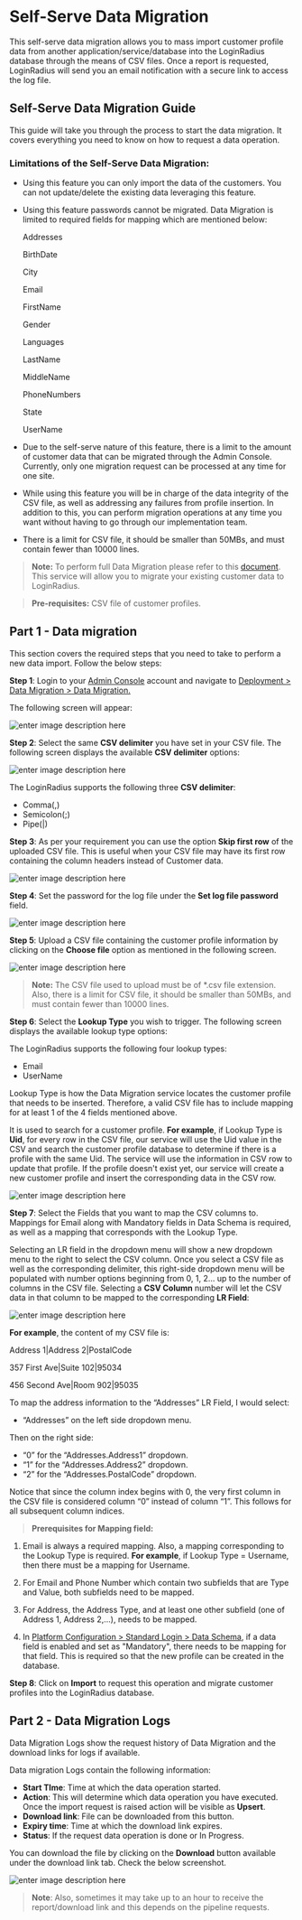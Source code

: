 # Self-Serve Data Migration

This self-serve data migration allows you to mass import customer profile data from another application/service/database into the LoginRadius database through the means of CSV files. Once a report is requested, LoginRadius will send you an email notification with a secure link to access the log file.

## Self-Serve Data Migration Guide

This guide will take you through the process to start the data migration. It covers everything you need to know on how to request a data operation.

### Limitations of the Self-Serve Data Migration:

- Using this feature you can only import the data of the customers. You can not update/delete the existing data leveraging this feature.

- Using this feature passwords cannot be migrated. Data Migration is limited to required fields for mapping which are mentioned below:

  Addresses

  BirthDate

  City

  Email

  FirstName

  Gender

  Languages

  LastName

  MiddleName

  PhoneNumbers

  State

  UserName

- Due to the self-serve nature of this feature, there is a limit to the amount of customer data that can be migrated through the Admin Console. Currently, only one migration request can be processed at any time for one site.

- While using this feature you will be in charge of the data integrity of the CSV file, as well as addressing any failures from profile insertion. In addition to this, you can perform migration operations at any time you want without having to go through our implementation team.

- There is a limit for CSV file, it should be smaller than 50MBs, and must contain fewer than 10000 lines.

> **Note:** To perform full Data Migration please refer to this [document](https://www.loginradius.com/docs/api/v2/getting-started/data-migration/#data-migration). This service will allow you to migrate your existing customer data to LoginRadius. 



> **Pre-requisites:**
> CSV file of customer profiles.

## Part 1 - Data migration

This section covers the required steps that you need to take to perform a new data import. Follow the below steps:

**Step 1**: Login to your [Admin Console](https://adminconsole.loginradius.com/) account and navigate to [Deployment > Data Migration > Data Migration.](https://adminconsole.loginradius.com/deployment/migration/data-migration)

The following screen will appear:

![enter image description here](https://apidocs.lrcontent.com/images/1_274725ec62a453596f7.23314074.png "Data Migration")

**Step 2**: Select the same **CSV delimiter** you have set in your CSV file. The following screen displays the available **CSV delimiter** options:

![enter image description here](https://apidocs.lrcontent.com/images/2_198615ec62cb145d1f2.97589822.png "CSV delimiter")

The LoginRadius supports the following three **CSV delimiter**:

- Comma(,)
- Semicolon(;)
- Pipe(|)

**Step 3**: As per your requirement you can use the option **Skip first row** of the uploaded CSV file. This is useful when your CSV file may have its first row containing the column headers instead of Customer data.

![enter image description here](https://apidocs.lrcontent.com/images/3_31635ec62d1f0d2d26.66149717.png "Skip first row")

**Step 4**: Set the password for the log file under the **Set log file password** field.

![enter image description here](https://apidocs.lrcontent.com/images/4_31965ec62db1da0d92.07640375.png "Log File Password")

**Step 5**: Upload a CSV file containing the customer profile information by clicking on the **Choose file** option as mentioned in the following screen.

![enter image description here](https://apidocs.lrcontent.com/images/5_242515ec632b0011366.59377207.png "Choose file")

> **Note:** The CSV file used to upload must be of \*.csv file extension. Also, there is a limit for CSV file, it should be smaller than 50MBs, and must contain fewer than 10000 lines.

**Step 6**: Select the **Lookup Type** you wish to trigger. The following screen displays the available lookup type options:

The LoginRadius supports the following four lookup types:

- Email
- UserName

Lookup Type is how the Data Migration service locates the customer profile that needs to be inserted. Therefore, a valid CSV file has to include mapping for at least 1 of the 4 fields mentioned above.

It is used to search for a customer profile. **For example**, if Lookup Type is **Uid**, for every row in the CSV file, our service will use the Uid value in the CSV and search the customer profile database to determine if there is a profile with the same Uid. The service will use the information in CSV row to update that profile. If the profile doesn't exist yet, our service will create a new customer profile and insert the corresponding data in the CSV row.

![enter image description here](https://apidocs.lrcontent.com/images/6_67675ec633401bd0f7.21573270.png "Lookup Type")

**Step 7**: Select the Fields that you want to map the CSV columns to. Mappings for Email along with Mandatory fields in Data Schema is required, as well as a mapping that corresponds with the Lookup Type.

Selecting an LR field in the dropdown menu will show a new dropdown menu to the right to select the CSV column. Once you select a CSV file as well as the corresponding delimiter, this right-side dropdown menu will be populated with number options beginning from 0, 1, 2… up to the number of columns in the CSV file. Selecting a **CSV Column** number will let the CSV data in that column to be mapped to the corresponding **LR Field**:

![enter image description here](https://apidocs.lrcontent.com/images/7_24275ec633cc68af32.40216881.png "Field Mapping")

**For example**, the content of my CSV file is:

Address 1|Address 2|PostalCode

357 First Ave|Suite 102|95034

456 Second Ave|Room 902|95035

To map the address information to the “Addresses” LR Field, I would select:

- “Addresses” on the left side dropdown menu.

Then on the right side:

- “0” for the “Addresses.Address1” dropdown.
- “1” for the “Addresses.Address2” dropdown.
- “2” for the “Addresses.PostalCode” dropdown.

Notice that since the column index begins with 0, the very first column in the CSV file is considered column “0” instead of column “1”. This follows for all subsequent column indices.

> **Prerequisites for Mapping field:**

1. Email is always a required mapping. Also, a mapping corresponding to the Lookup Type is required. **For example**, if Lookup Type = Username, then there must be a mapping for Username. 

2. For Email and Phone Number which contain two subfields that are Type and Value, both subfields need to be mapped. 

3. For Address, the Address Type, and at least one other subfield (one of Address 1, Address 2,...), needs to be mapped.

4. In [Platform Configuration > Standard Login > Data Schema](https://adminconsole.loginradius.com/platform-configuration/authentication-configuration/standard-login/data-schema), if a data field is enabled and set as "Mandatory", there needs to be mapping for that field. This is required so that the new profile can be created in the database.

**Step 8**: Click on **Import** to request this operation and migrate customer profiles into the LoginRadius database.

## Part 2 - Data Migration Logs

Data Migration Logs show the request history of Data Migration and the download links for logs if available.

Data migration Logs contain the following information:

- **Start TIme**: Time at which the data operation started.
- **Action**: This will determine which data operation you have executed. Once the import request is raised action will be visible as **Upsert**.
- **Download link**: File can be downloaded from this button.
- **Expiry time**: Time at which the download link expires.
- **Status**: If the request data operation is done or In Progress.

You can download the file by clicking on the **Download** button available under the download link tab. Check the below screenshot.

![enter image description here](https://apidocs.lrcontent.com/images/8_188275ec635db2d84f5.79462674.png "Data Migration Logs")

> **Note**: Also, sometimes it may take up to an hour to receive the report/download link and this depends on the pipeline requests.
